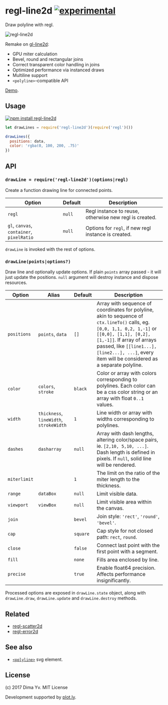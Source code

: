 # regl-line2d [![experimental](https://img.shields.io/badge/stability-unstable-green.svg)](http://github.com/badges/stability-badges)

Draw polyline with regl.

![regl-line2d](https://github.com/dfcreative/regl-line2d/blob/master/preview.png?raw=true)

Remake on [gl-line2d](https://github.com/gl-vis/gl-line2d):

* GPU miter calculation
* Bevel, round and rectangular joins
* Correct transparent color handling in joins
* Optimized performance via instanced draws
* Multiline support
* `<polyline>`-compatible API

[Demo](https://dfcreative.github.io/regl-line2d).

## Usage

[![npm install regl-line2d](https://nodei.co/npm/regl-line2d.png?mini=true)](https://npmjs.org/package/regl-line2d/)

```js
let drawLines = require('regl-line2d')(require('regl')())

drawLines({
  positions: data,
  color: 'rgba(0, 100, 200, .75)'
})
```

## API

### `drawLine = require('regl-line2d')(options|regl)`

Create a function drawing line for connected points.

Option | Default | Description
---|---|---
`regl` | `null` | Regl instance to reuse, otherwise new regl is created.
`gl`, `canvas`, `container`, `pixelRatio` | `null` | Options for `regl`, if new regl instance is created.

`drawLine` is invoked with the rest of options.

### `drawLine(points|options?)`

Draw line and optionally update options. If plain `points` array passed - it will just update the positions. `null` argument will destroy instance and dispose resources.

Option | Alias | Default | Description
---|---|---|---
`positions` | `points`, `data` | `[]` | Array with sequence of coordinates for polyline, akin to sequence of `ctx.lineTo()` calls, eg. `[0,0, 1,1, 0,2, 1,-1]` or `[[0,0], [1,1], [0,2], [1,-1]]`. If array of arrays passed, like `[[line1...], [line2...], ...]`, every item will be considered as a separate polyline.
`color` | `colors`, `stroke` | `black` | Color or array with colors corresponding to polylines. Each color can be a css color string or an array with float `0..1` values.
`width` | `thickness`, `lineWidth`, `strokeWidth` | `1` | Line width or array with widths corresponding to polylines.
`dashes` | `dasharray` | `null` | Array with dash lengths, altering color/space pairs, ie. `[2,10, 5,10, ...]`. Dash length is defined in pixels. If `null`, solid line will be rendered.
`miterlimit` |  | `1` | The limit on the ratio of the miter length to the thickness.
`range` | `dataBox` | `null` | Limit visible data.
`viewport` | `viewBox` | `null` | Limit visible area within the canvas.
`join` | | `bevel` | Join style: `'rect'`, `'round'`, `'bevel'`.
`cap` | | `square` | Cap style for not closed path: `rect`, `round`.
`close` | | `false` | Connect last point with the first point with a segment.
`fill` | | `none` | Fills area enclosed by line.
`precise` | | `true` | Enable float64 precision. Affects performance insignificantly.

Processed options are exposed in `drawLine.state` object, along with `drawLine.draw`, `drawLine.update` and `drawLine.destroy` methods.

## Related

* [regl-scatter2d](https://github.com/dfcreative/regl-scatter2d)
* [regl-error2d](https://github.com/dfcreative/regl-error2d)

## See also

* [`<polyline>`](https://developer.mozilla.org/en-US/docs/Web/SVG/Attribute/stroke-miterlimit) svg element.


## License

(c) 2017 Dima Yv. MIT License

Development supported by [plot.ly](https://github.com/plotly/).
